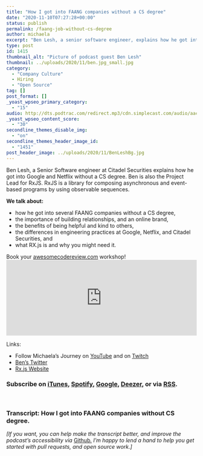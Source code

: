 ```yaml
---
title: "How I got into FAANG companies without a CS degree"
date: "2020-11-10T07:27:28+00:00"
status: publish
permalink: /faang-job-without-cs-degree
author: michaela
excerpt: "Ben Lesh, a senior software engineer, explains how he got into Google and Netflix without a CS degree."
type: post
id: 1415
thumbnail_alt: "Picture of podcast guest Ben Lesh"
thumbnail: ../uploads/2020/11/ben.jpg_small.jpg
category:
  - "Company Culture"
  - Hiring
  - "Open Source"
tag: []
post_format: []
_yoast_wpseo_primary_category:
  - "15"
audio: http://dts.podtrac.com/redirect.mp3/cdn.simplecast.com/audio/aaca909a-e34f-49ae-a86f-f59e4fa807f0/episodes/2ec3af9e-9a17-4ccd-95df-0e9b1a03ecc6/audio/66ec2bf9-b1d0-4ae3-868e-9017bb8cc4ee/default_tc.mp3
_yoast_wpseo_content_score:
  - "30"
secondline_themes_disable_img:
  - "on"
secondline_themes_header_image_id:
  - "1451"
post_header_image: ../uploads/2020/11/BenLeshBg.jpg
---
```


Ben Lesh, a Senior Software engineer at Citadel Securities explains how he got into Google and Netflix without a CS degree. Ben is also the Project Lead for RxJS. RxJS is a library for composing asynchronous and event-based programs by using observable sequences.

**We talk about:**

- how he got into several FAANG companies without a CS degree,
- the importance of building relationships, and an online brand,
- the benefits of being helpful and kind to others,
- the differences in engineering practices at Google, Netflix, and Citadel Securities, and
- what RX.js is and why you might need it.

<div class="sponsorship">
Book your <a href="https://www.michaelagreiler.com/workshops">awesomecodereview.com</a> workshop!
</div>

 <iframe frameborder="no" height="200px" scrolling="no" seamless="" src="https://player.simplecast.com/2ec3af9e-9a17-4ccd-95df-0e9b1a03ecc6?dark=false" width="100%"></iframe>

Links:

- Follow Michaela’s Journey on [YouTube](https://www.youtube.com/channel/UCWVxDd-f0EbQ_t56MyLobqw) and on [Twitch](https://www.twitch.tv/doctormckayla)
- [Ben’s Twitter](https://twitter.com/BenLesh)
- [Rx.js Website](https://rxjs-dev.firebaseapp.com/)

### Subscribe on [iTunes](https://podcasts.apple.com/at/podcast/software-engineering-unlocked/id1477527378?l=en), [Spotify](https://open.spotify.com/show/2wz1OneBIDXpbBYeuyIsJL?si=2I0R0HuaTLK6RT0f7lDIFg), [Google](https://www.google.com/podcasts?feed=aHR0cHM6Ly9mZWVkcy5zaW1wbGVjYXN0LmNvbS9LMV9tdjBDSg%3D%3D), [Deezer](https://www.deezer.com/show/465682), or via [RSS](https://www.software-engineering-unlocked.com/subscribe/).

<br/>

### Transcript: How I got into FAANG companies without CS degree.

_\[If you want, you can help make the transcript better, and improve the podcast’s accessibility via_ [Github](https://github.com/mgreiler/se-unlocked/tree/master/Transcripts)_[.](https://github.com/mgreiler/se-unlocked/tree/master/Transcripts) I’m happy to lend a hand to help you get started with pull requests, and open source work.\]_

